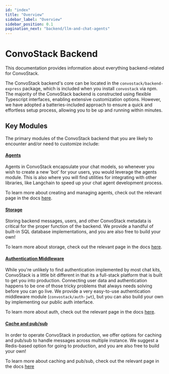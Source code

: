 ```yaml
---
id: "index"
title: "Overview"
sidebar_label: "Overview"
sidebar_position: 0.1
pagination_next: "backend/llm-and-chat-agents"
---
```


# ConvoStack Backend

This documentation provides information about everything backend-related for ConvoStack.

The ConvoStack backend's core can be located in the `convostack/backend-express` package, which is included when
you install `convostack` via npm. The majority of the ConvoStack backend is constructed using flexible Typescript
interfaces, enabling extensive customization options. However, we have adopted a batteries-included approach to ensure a
quick and effortless setup process, allowing you to be up and running within minutes.

## Key Modules

The primary modules of the ConvoStack backend that you are likely to encounter and/or need to customize include:

#### [Agents](./llm-and-chat-agents)

Agents in ConvoStack encapsulate your chat models, so whenever you wish to create a new 'bot' for your users, you would
leverage the agents module. This is also where you will find utilities for integrating with other libraries, like
Langchain to speed up your chat agent development process.

To learn more about creating and managing agents, check out the relevant page in the docs [here](./llm-and-chat-agents).

#### [Storage](./storage-engines)

Storing backend messages, users, and other ConvoStack metadata is critical for the proper function of the backend. We
provide a handful of built-in SQL database implementations, and you are also free to build your own!

To learn more about storage, check out the relevant page in the docs [here](./storage-engines).

#### [Authentication Middleware](./auth)

While you're unlikely to find authentication implemented by most chat kits, ConvoStack is a little bit different in that
its a full-stack platform that is built to get you into production. Connecting user data and authentication happens to
be one of those tricky problems that always needs solving before you can go live. We provide a very easy-to-use
authentication middleware module (`convostack/auth-jwt`), but you can also build your own by implementing our
public auth interface.

To learn more about auth, check out the relevant page in the docs [here](./auth).

#### [Cache and pub/sub](./cache-pub-sub-redis.md)

In order to operate ConvoStack in production, we offer options for caching and pub/sub to handle messages across
multiple instance. We suggest a Redis-based option for going to production, and you are also free to build your own!

To learn more about caching and pub/sub, check out the relevant page in the docs [here](./cache-pub-sub-redis.md)
